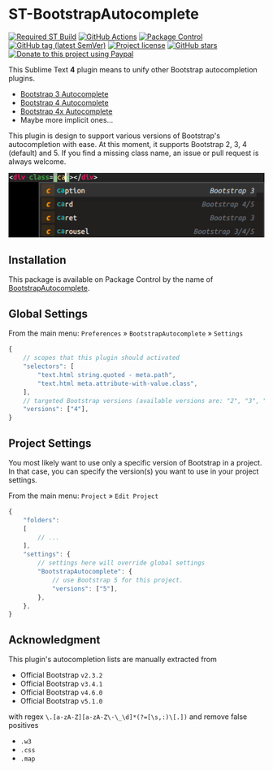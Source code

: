 # ST-BootstrapAutocomplete

[![Required ST Build](https://img.shields.io/badge/ST-4105+-orange.svg?style=flat-square&logo=sublime-text)](https://www.sublimetext.com)
[![GitHub Actions](https://img.shields.io/github/workflow/status/jfcherng-sublime/ST-BootstrapAutocomplete/Python?style=flat-square)](https://github.com/jfcherng-sublime/ST-BootstrapAutocomplete/actions)
[![Package Control](https://img.shields.io/packagecontrol/dt/BootstrapAutocomplete?style=flat-square)](https://packagecontrol.io/packages/BootstrapAutocomplete)
[![GitHub tag (latest SemVer)](https://img.shields.io/github/tag/jfcherng-sublime/ST-BootstrapAutocomplete?style=flat-square&logo=github)](https://github.com/jfcherng-sublime/ST-BootstrapAutocomplete/tags)
[![Project license](https://img.shields.io/github/license/jfcherng-sublime/ST-BootstrapAutocomplete?style=flat-square&logo=github)](https://github.com/jfcherng-sublime/ST-BootstrapAutocomplete/blob/st4/LICENSE)
[![GitHub stars](https://img.shields.io/github/stars/jfcherng-sublime/ST-BootstrapAutocomplete?style=flat-square&logo=github)](https://github.com/jfcherng-sublime/ST-BootstrapAutocomplete/stargazers)
[![Donate to this project using Paypal](https://img.shields.io/badge/paypal-donate-blue.svg?style=flat-square&logo=paypal)](https://www.paypal.me/jfcherng/5usd)

This Sublime Text **4** plugin means to unify other Bootstrap autocompletion plugins.

- [Bootstrap 3 Autocomplete](https://packagecontrol.io/packages/Bootstrap%203%20Autocomplete)
- [Bootstrap 4 Autocomplete](https://packagecontrol.io/packages/Bootstrap%204%20Autocomplete)
- [Bootstrap 4x Autocomplete](https://packagecontrol.io/packages/Bootstrap%204x%20Autocomplete)
- Maybe more implicit ones...

This plugin is design to support various versions of Bootstrap's autocompletion with ease.
At this moment, it supports Bootstrap 2, 3, 4 (default) and 5. If you find a missing class name,
an issue or pull request is always welcome.

![screenshot-st4](https://raw.githubusercontent.com/jfcherng-sublime/ST-BootstrapAutocomplete/st4/docs/screenshot-st4.png)

## Installation

This package is available on Package Control by the name of [BootstrapAutocomplete](https://packagecontrol.io/packages/BootstrapAutocomplete).

## Global Settings

From the main menu: `Preferences` » `BootstrapAutocomplete` » `Settings`

```js
{
    // scopes that this plugin should activated
    "selectors": [
        "text.html string.quoted - meta.path",
        "text.html meta.attribute-with-value.class",
    ],
    // targeted Bootstrap versions (available versions are: "2", "3", "4", "5")
    "versions": ["4"],
}
```

## Project Settings

You most likely want to use only a specific version of Bootstrap in a project.
In that case, you can specify the version(s) you want to use in your project settings.

From the main menu: `Project` » `Edit Project`

```js
{
    "folders":
    [
        // ...
    ],
    "settings": {
        // settings here will override global settings
        "BootstrapAutocomplete": {
            // use Bootstrap 5 for this project.
            "versions": ["5"],
        },
    },
}
```

## Acknowledgment

This plugin's autocompletion lists are manually extracted from

- Official Bootstrap `v2.3.2`
- Official Bootstrap `v3.4.1`
- Official Bootstrap `v4.6.0`
- Official Bootstrap `v5.1.0`

with regex `\.[a-zA-Z][a-zA-Z\-\_\d]*(?=[\s,:)\[.])` and remove false positives

- `.w3`
- `.css`
- `.map`
